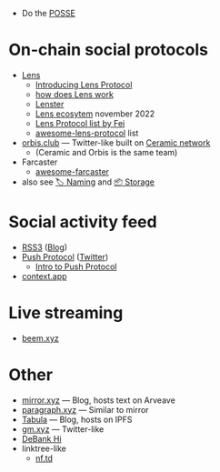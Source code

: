 
- Do the [POSSE](https://indieweb.org/POSSE)

# On-chain social protocols
- [Lens](https://lens.dev/)
	- [Introducing Lens Protocol](https://mirror.xyz/lensprotocol.eth/YG9iFIs2emVFRtj3JqY95Dk6opNqM0aC9YoM-Ppp5as)
	- [how does Lens work](https://twitter.com/MikkoIkola/status/1533758031464263680)
	- [Lenster](https://lenster.xyz/)
	- [Lens ecosytem](https://twitter.com/Coin98Analytics/status/1597912736184209409) november 2022
	- [Lens Protocol list by Fei](https://0xfei.notion.site/7b4036e67d264f0ab1100070456c7497?v=93f33cc7cc324199909da7ca0565dc25)
	- [awesome-lens-protocol](https://github.com/0xJuancito/awesome-lens-protocol) list
- [orbis.club](http://orbis.club/) — Twitter-like built on [Ceramic network](https://ceramic.network/)
	- (Ceramic and Orbis is the same team)
- Farcaster
	- [awesome-farcaster](https://github.com/a16z/awesome-farcaster)
- also see [🏷️ Naming](Naming) and [📦 Storage](Storage)

# Social activity feed
- [RSS3](https://rss3.io/) ([Blog](https://blog.rss3.io/))
- [Push Protocol](https://push.org/) ([Twitter](https://twitter.com/pushprotocol))  
	- [Intro to Push Protocol](https://ethglobal.com/guides/intro-to-push-protocol-8wi9q)
- [context.app](https://context.app/)

# Live streaming
- [beem.xyz](https://www.beem.xyz/)

# Other
- [mirror.xyz](https://mirror.xyz/) — Blog, hosts text on Arveave
- [paragraph.xyz](https://paragraph.xyz/) — Similar to mirror
- [Tabula](https://tabula.gg/) — Blog, hosts on IPFS
- [gm.xyz](http://gm.xyz/) — Twitter-like
- [DeBank Hi](https://debank.com/hi)
- linktree-like
	- [nf.td](https://nf.td/)